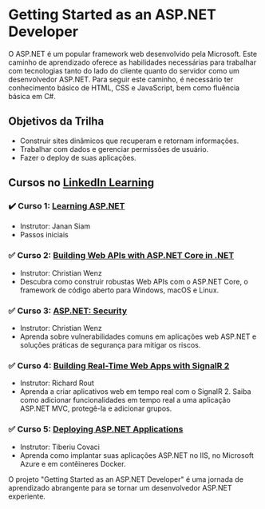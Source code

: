 # Getting Started as an ASP.NET Developer

O ASP.NET é um popular framework web desenvolvido pela Microsoft. Este caminho de aprendizado oferece as habilidades necessárias para trabalhar com tecnologias tanto do lado do cliente quanto do servidor como um desenvolvedor ASP.NET. Para seguir este caminho, é necessário ter conhecimento básico de HTML, CSS e JavaScript, bem como fluência básica em C#.

## Objetivos da Trilha

- Construir sites dinâmicos que recuperam e retornam informações.
- Trabalhar com dados e gerenciar permissões de usuário.
- Fazer o deploy de suas aplicações.

## Cursos no [LinkedIn Learning](https://www.linkedin.com/learning/paths/getting-started-as-an-asp-dot-net-developer)

### :heavy_check_mark: Curso 1: [Learning ASP.NET](1%20Learning%20ASPNET\README.md)
- Instrutor: Janan Siam
- Passos iniciais

### :white_check_mark: Curso 2: [Building Web APIs with ASP.NET Core in .NET](2%20Building%20Web%20APIs%20with%20ASP.NET%20Core%20in%20.NET\README.md)
- Instrutor: Christian Wenz
- Descubra como construir robustas Web APIs com o ASP.NET Core, o framework de código aberto para Windows, macOS e Linux.

### :white_check_mark: Curso 3: [ASP.NET: Security](3%20ASP.NET:%20Security\README.md)
- Instrutor: Christian Wenz
- Aprenda sobre vulnerabilidades comuns em aplicações web ASP.NET e soluções práticas de segurança para mitigar os riscos.

### :white_check_mark: Curso 4: [Building Real-Time Web Apps with SignalR 2](4%20Building%20Real-Time%20Web%20Apps%20with%20SignalR%202\README.md)
- Instrutor: Richard Rout
- Aprenda a criar aplicativos web em tempo real com o SignalR 2. Saiba como adicionar funcionalidades em tempo real a uma aplicação ASP.NET MVC, protegê-la e adicionar grupos.

### :white_check_mark: Curso 5: [Deploying ASP.NET Applications](5%20Deploying%20ASP.NET%20Applications\README.md)
- Instrutor: Tiberiu Covaci
- Aprenda como implantar suas aplicações ASP.NET no IIS, no Microsoft Azure e em contêineres Docker.


O projeto "Getting Started as an ASP.NET Developer" é uma jornada de aprendizado abrangente para se tornar um desenvolvedor ASP.NET experiente.

